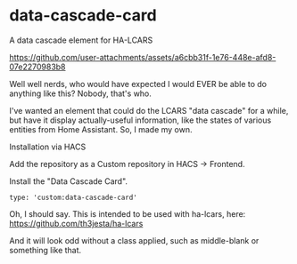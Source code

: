 # data-cascade-card
A data cascade element for HA-LCARS

https://github.com/user-attachments/assets/a6cbb31f-1e76-448e-afd8-07e2270983b8

Well well nerds, who would have expected I would EVER be able to do anything like this? Nobody, that's who.

I've wanted an element that could do the LCARS "data cascade" for a while, but have it display actually-useful information, like the states of various entities from Home Assistant. So, I made my own.

Installation via HACS

Add the repository as a Custom repository in HACS → Frontend.

Install the "Data Cascade Card".

```
type: 'custom:data-cascade-card'
```
Oh, I should say. This is intended to be used with ha-lcars, here: https://github.com/th3jesta/ha-lcars

And it will look odd without a class applied, such as middle-blank or something like that.
